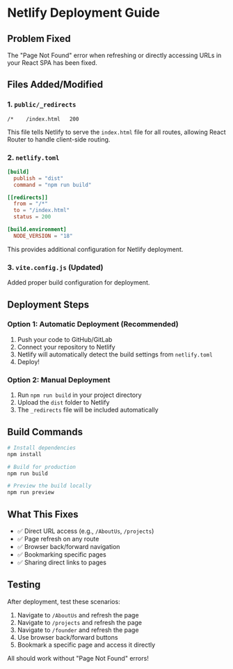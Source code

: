# Netlify Deployment Guide

## Problem Fixed
The "Page Not Found" error when refreshing or directly accessing URLs in your React SPA has been fixed.

## Files Added/Modified

### 1. `public/_redirects`
```
/*    /index.html   200
```
This file tells Netlify to serve the `index.html` file for all routes, allowing React Router to handle client-side routing.

### 2. `netlify.toml`
```toml
[build]
  publish = "dist"
  command = "npm run build"

[[redirects]]
  from = "/*"
  to = "/index.html"
  status = 200

[build.environment]
  NODE_VERSION = "18"
```
This provides additional configuration for Netlify deployment.

### 3. `vite.config.js` (Updated)
Added proper build configuration for deployment.

## Deployment Steps

### Option 1: Automatic Deployment (Recommended)
1. Push your code to GitHub/GitLab
2. Connect your repository to Netlify
3. Netlify will automatically detect the build settings from `netlify.toml`
4. Deploy!

### Option 2: Manual Deployment
1. Run `npm run build` in your project directory
2. Upload the `dist` folder to Netlify
3. The `_redirects` file will be included automatically

## Build Commands
```bash
# Install dependencies
npm install

# Build for production
npm run build

# Preview the build locally
npm run preview
```

## What This Fixes
- ✅ Direct URL access (e.g., `/AboutUs`, `/projects`)
- ✅ Page refresh on any route
- ✅ Browser back/forward navigation
- ✅ Bookmarking specific pages
- ✅ Sharing direct links to pages

## Testing
After deployment, test these scenarios:
1. Navigate to `/AboutUs` and refresh the page
2. Navigate to `/projects` and refresh the page
3. Navigate to `/founder` and refresh the page
4. Use browser back/forward buttons
5. Bookmark a specific page and access it directly

All should work without "Page Not Found" errors!
